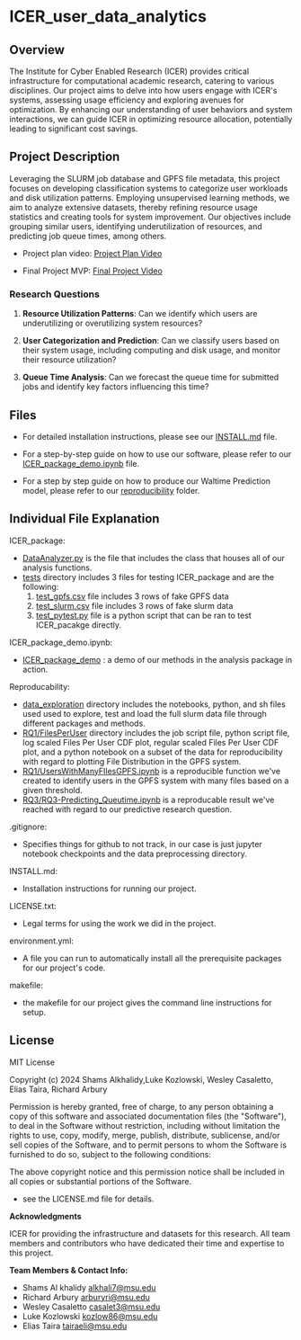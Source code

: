# ICER_user_data_analytics

## Overview


The Institute for Cyber Enabled Research (ICER) provides critical infrastructure for computational academic research, catering to various disciplines. Our project aims to delve into how users engage with ICER's systems, assessing usage efficiency and exploring avenues for optimization. By enhancing our understanding of user behaviors and system interactions, we can guide ICER in optimizing resource allocation, potentially leading to significant cost savings.

## Project Description

Leveraging the SLURM job database and GPFS file metadata, this project focuses on developing classification systems to categorize user workloads and disk utilization patterns. Employing unsupervised learning methods, we aim to analyze extensive datasets, thereby refining resource usage statistics and creating tools for system improvement. Our objectives include grouping similar users, identifying underutilization of resources, and predicting job queue times, among others.

- Project plan video: [Project Plan Video](https://michiganstate.sharepoint.com/:v:/s/Section_SS24-CMSE-495-001-224214134-EL-32-A26-ICER/Efp8_UgZhPlOmn8TDa3YKNEB73NHpUl5yw95KQl-N27r3A?nav=eyJyZWZlcnJhbEluZm8iOnsicmVmZXJyYWxBcHAiOiJTdHJlYW1XZWJBcHAiLCJyZWZlcnJhbFZpZXciOiJTaGFyZURpYWxvZy1MaW5rIiwicmVmZXJyYWxBcHBQbGF0Zm9ybSI6IldlYiIsInJlZmVycmFsTW9kZSI6InZpZXcifX0%3D&e=MrIMiT)

- Final Project MVP: [Final Project Video](https://michiganstate.sharepoint.com/:v:/r/sites/Section_SS24-CMSE-495-001-224214134-EL-32-A26-ICER/Shared%20Documents/ICER/project_deliverables/Video_Final_Project.mp4?csf=1&web=1&e=e3NKGu&nav=eyJyZWZlcnJhbEluZm8iOnsicmVmZXJyYWxBcHAiOiJTdHJlYW1XZWJBcHAiLCJyZWZlcnJhbFZpZXciOiJTaGFyZURpYWxvZy1MaW5rIiwicmVmZXJyYWxBcHBQbGF0Zm9ybSI6IldlYiIsInJlZmVycmFsTW9kZSI6InZpZXcifX0%3D)

### Research Questions
1. **Resource Utilization Patterns**: Can we identify which users are underutilizing or overutilizing system resources? 

2. **User Categorization and Prediction**: Can we classify users based on their system usage, including computing and disk usage, and monitor their resource utilization? 

3. **Queue Time Analysis**: Can we forecast the queue time for submitted jobs and identify key factors influencing this time? 

## Files

- For detailed installation instructions, please see our [INSTALL.md](INSTALL.md) file.

- For a step-by-step guide on how to use our software, please refer to our [ICER_package_demo.ipynb](ICER_package_demo.ipynb) file.
  
- For a step by step guide on how to produce our Waltime Prediction model, please refer to our [reproducibility](reproducibility) folder.


## Individual File Explanation

ICER_package:
  - [DataAnalyzer.py](ICER_package/DataAnalyzer.py) is the file that includes the class that houses all of our analysis functions.
  - [tests](ICER_package/tests) directory includes 3 files for testing ICER_package and are the following:
    1. [test_gpfs.csv](ICER_package/tests/test_gpfs.csv) file includes 3 rows of fake GPFS data
    2. [test_slurm.csv](ICER_package/tests/test_slurm.csv) file includes 3 rows of fake slurm data
    3. [test_pytest.py](ICER_package/tests/test_pytest.py) file is a python script that can be ran to test ICER_pacakge directly.
    
ICER_package_demo.ipynb:

  - [ICER_package_demo](ICER_package_demo.ipynb) : a demo of our methods in the analysis package in action.

Reproducability:
  - [data_exploration](ICER_User_Dat/data_exploration) directory includes the notebooks, python, and sh files used used to explore, test and load the full slurm data file through different packages and methods.
  - [RQ1/FilesPerUser](reproducibility/RQ1/FilesPerUser) directory includes the job script file, python script file, log scaled Files Per User CDF plot, regular scaled Files Per User CDF plot, and a python notebook on a subset of the data for reproducibility with regard to plotting File Distribution in the GPFS system.
  - [RQ1/UsersWithManyFIlesGPFS.ipynb](reproducibility/RQ1/UsersWithManyFIlesGPFS.ipynb) is a reproducible function we've created to identify users in the GPFS system with many files based on a given threshold.
  - [RQ3/RQ3-Predicting_Queutime.ipynb]([reproducibility/RQ3/RQ3-Predicting_Queutime.ipynb]) is a reproducable result we've reached with regard to our predictive research question.


.gitignore:
  - Specifies things for github to not track, in our case is just jupyter notebook checkpoints and the data preprocessing directory.

INSTALL.md:

  - Installation instructions for running our project.

LICENSE.txt:

  - Legal terms for using the work we did in the project.

environment.yml:

  - A file you can run to automatically install all the prerequisite packages for our project's code.

makefile:

  - the makefile for our project gives the command line instructions for setup.

## License

MIT License

Copyright (c) 2024 Shams Alkhalidy,Luke Kozlowski, Wesley Casaletto, Elias Taira, Richard Arbury

Permission is hereby granted, free of charge, to any person obtaining a copy
of this software and associated documentation files (the "Software"), to deal
in the Software without restriction, including without limitation the rights
to use, copy, modify, merge, publish, distribute, sublicense, and/or sell
copies of the Software, and to permit persons to whom the Software is
furnished to do so, subject to the following conditions:

The above copyright notice and this permission notice shall be included in all
copies or substantial portions of the Software.

 - see the LICENSE.md file for details.

**Acknowledgments**

ICER for providing the infrastructure and datasets for this research.
All team members and contributors who have dedicated their time and expertise to this project.

**Team Members & Contact Info:**
- Shams Al khalidy        alkhali7@msu.edu
- Richard Arbury          arburyri@msu.edu
- Wesley Casaletto        casalet3@msu.edu
- Luke Kozlowski          kozlow86@msu.edu
- Elias Taira             tairaeli@msu.edu
